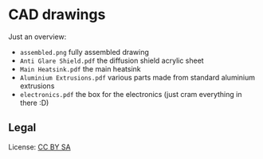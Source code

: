 # CAD drawings

Just an overview:

- `assembled.png` fully assembled drawing
- `Anti Glare Shield.pdf` the diffusion shield acrylic sheet
- `Main Heatsink.pdf` the main heatsink
- `Aluminium Extrusions.pdf` various parts made from standard aluminium extrusions
- `electronics.pdf` the box for the electronics (just cram everything in there :D)

## Legal

License: [CC BY SA](https://creativecommons.org/licenses/by-sa/4.0/)